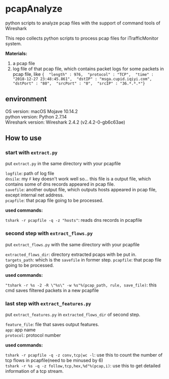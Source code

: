 # pcapAnalyze
python scripts to analyze pcap files with the support of command tools of Wireshark

This repo collects python scripts to process pcap files for iTrafficMonitor system.

**Materials:**  

1. a pcap file  
2. log file of that pcap file, which contains packet logs for some packets in pcap file, like `{  "length" : 976,  "protocol" : "TCP",  "time" : "2018-12-27 23:48:45.861",  "dstIP" : "msga.cupid.iqiyi.com",  "dstPort" : "80",  "srcPort" : "0",  "srcIP" : "36.*.*.*"}`

## environment
OS version: macOS Mojave 10.14.2  
python version: Python 2.7.14  
Wireshark version: Wireshark 2.4.2 (v2.4.2-0-gb6c63ae)  

## How to use

### start with `extract.py`

put `extract.py` in the same directory with your pcapfile

`logfile`: path of log file  
`dnsile`: my `F` key doesn't work well so... this file is a output file, which contains some of dns records appeared in pcap file.  
`savefile`: another output file, which outputs hosts appeared in pcap file, except internal net address.  
`pcapfile`: that pcap file going to be processed.  

**used commands:**  

`tshark -r pcapfile -q -z "hosts"`: reads dns records in pcapfile  

### second step with `extract_flows.py`

put `extract_flows.py` with the same directory with your pcapfile

`extracted_flows_dir`: directory extracted pcaps with be put in.  
`targets_path`: which is the `savefile` in former step.
`pcapfile`: that pcap file going to be processed.

**used commands:**  

`"tshark -r %s -2 -R \"%s\" -w %s"%(pcap_path, rule, save_file)`: this cmd saves filtered packets in a new pcapfile

### last step with `extract_features.py`

put `extract_features.py` in `extracted_flows_dir` of second step.

`feature_file`: file that saves output features.  
`app`: app name  
`protocol`: protocol number  

**used commands:**  

`tshark -r pcapfile -q -z conv,tcp|wc -l`: use this to count the number of tcp flows in pcapfile(need to be minused by 6)  
`tshark -r %s -q -z follow,tcp,hex,%d"%(pcap,i)`: use this to get detailed information of a tcp stream. 
 

